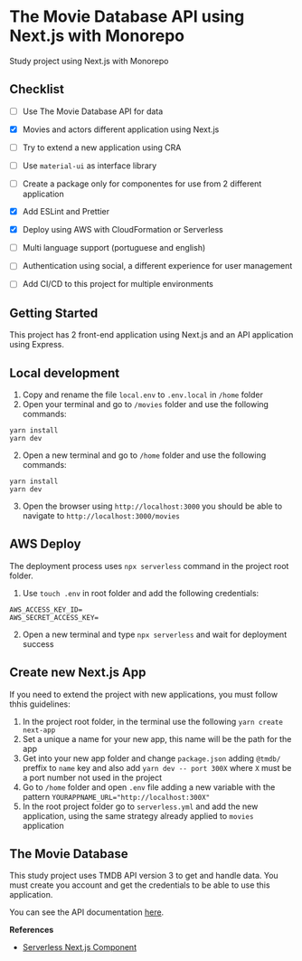 # The Movie Database API using Next.js with Monorepo
Study project using Next.js with Monorepo


## Checklist
- [ ] Use The Movie Database API for data
- [x] Movies and actors different application using Next.js
- [ ] Try to extend a new application using CRA
- [ ] Use `material-ui` as interface library
- [ ] Create a package only for componentes for use from 2 different application
- [x] Add ESLint and Prettier
- [x] Deploy using AWS with CloudFormation or Serverless
- [ ] Multi language support (portuguese and english)
- [ ] Authentication using social, a different experience for user management
- [ ] Add CI/CD to this project for multiple environments


Getting Started
---------------

This project has 2 front-end application using Next.js and an API application using Express.

## Local development

1. Copy and rename the file `local.env` to `.env.local` in `/home` folder
2. Open your terminal and go to `/movies` folder and use the following commands:

```
yarn install
yarn dev
```

2. Open a new terminal and go to `/home` folder and use the following commands:

```
yarn install
yarn dev
```

3. Open the browser using `http://localhost:3000` you should be able to navigate to `http://localhost:3000/movies`


## AWS Deploy

The deployment process uses `npx serverless` command in the project root folder. 

1. Use `touch .env` in root folder and add the following credentials:

```
AWS_ACCESS_KEY_ID=
AWS_SECRET_ACCESS_KEY=
```
2. Open a new terminal and type `npx serverless` and wait for deployment success

Create new Next.js App
---------------
If you need to extend the project with new applications, you must follow thhis guidelines:

1. In the project root folder, in the terminal use the following `yarn create next-app`
2. Set a unique a name for your new app, this name will be the path for the app
3. Get into your new app folder and change `package.json` adding `@tmdb/` preffix to `name` key and also add `yarn dev -- port 300X` where `X` must be a port number not used in the project
4. Go to `/home` folder and open `.env` file adding a new variable with the pattern `YOURAPPNAME_URL="http://localhost:300X"`
5. In the root project folder go to `serverless.yml` and add the new application, using the same strategy already applied to `movies` application

The Movie Database
---------------
This study project uses TMDB API version 3 to get and handle data. You must create you account and get the credentials to be able to use this application.

You can see the API documentation [here](https://developers.themoviedb.org/3/getting-started/introduction).


**References**
- [Serverless Next.js Component](https://github.com/serverless-nextjs/serverless-next.js)
